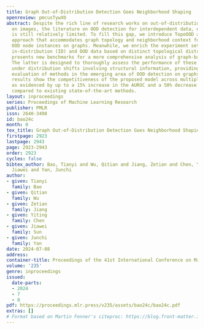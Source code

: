 ```yaml
---
title: Graph Out-of-Distribution Detection Goes Neighborhood Shaping
openreview: pmcusTywXO
abstract: Despite the rich line of research works on out-of-distribution (OOD) detection
  on images, the literature on OOD detection for interdependent data, e.g., graphs,
  is still relatively limited. To fill this gap, we introduce TopoOOD as a principled
  approach that accommodates graph topology and neighborhood context for detecting
  OOD node instances on graphs. Meanwhile, we enrich the experiment settings by splitting
  in-distribution (ID) and OOD data based on distinct topological distributions, which
  presents new benchmarks for a more comprehensive analysis of graph-based OOD detection.
  The latter is designed to thoroughly assess the performance of these discriminators
  under distribution shifts involving structural information, providing a rigorous
  evaluation of methods in the emerging area of OOD detection on graphs. Our experimental
  results show the competitiveness of the proposed model across multiple datasets,
  as evidenced by up to a 15% increase in the AUROC and a 50% decrease in the FPR
  compared to existing state-of-the-art methods.
layout: inproceedings
series: Proceedings of Machine Learning Research
publisher: PMLR
issn: 2640-3498
id: bao24c
month: 0
tex_title: Graph Out-of-Distribution Detection Goes Neighborhood Shaping
firstpage: 2923
lastpage: 2943
page: 2923-2943
order: 2923
cycles: false
bibtex_author: Bao, Tianyi and Wu, Qitian and Jiang, Zetian and Chen, Yiting and Sun,
  Jiawei and Yan, Junchi
author:
- given: Tianyi
  family: Bao
- given: Qitian
  family: Wu
- given: Zetian
  family: Jiang
- given: Yiting
  family: Chen
- given: Jiawei
  family: Sun
- given: Junchi
  family: Yan
date: 2024-07-08
address:
container-title: Proceedings of the 41st International Conference on Machine Learning
volume: '235'
genre: inproceedings
issued:
  date-parts:
  - 2024
  - 7
  - 8
pdf: https://proceedings.mlr.press/v235/assets/bao24c/bao24c.pdf
extras: []
# Format based on Martin Fenner's citeproc: https://blog.front-matter.io/posts/citeproc-yaml-for-bibliographies/
---
```

